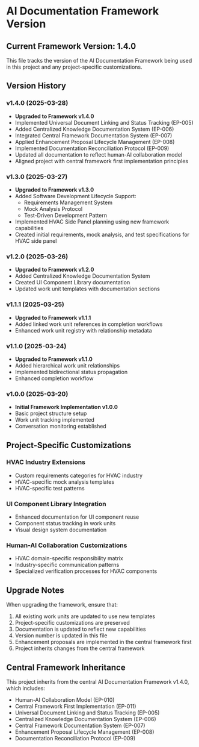 # AI Documentation Framework Version

## Current Framework Version: 1.4.0

This file tracks the version of the AI Documentation Framework being used in this project and any project-specific customizations.

## Version History

### v1.4.0 (2025-03-28)
- **Upgraded to Framework v1.4.0**
- Implemented Universal Document Linking and Status Tracking (EP-005)
- Added Centralized Knowledge Documentation System (EP-006)
- Integrated Central Framework Documentation System (EP-007)
- Applied Enhancement Proposal Lifecycle Management (EP-008)
- Implemented Documentation Reconciliation Protocol (EP-009)
- Updated all documentation to reflect human-AI collaboration model
- Aligned project with central framework first implementation principles

### v1.3.0 (2025-03-27)
- **Upgraded to Framework v1.3.0**
- Added Software Development Lifecycle Support:
  - Requirements Management System
  - Mock Analysis Protocol
  - Test-Driven Development Pattern
- Implemented HVAC Side Panel planning using new framework capabilities
- Created initial requirements, mock analysis, and test specifications for HVAC side panel

### v1.2.0 (2025-03-26)
- **Upgraded to Framework v1.2.0**
- Added Centralized Knowledge Documentation System
- Created UI Component Library documentation
- Updated work unit templates with documentation sections

### v1.1.1 (2025-03-25)
- **Upgraded to Framework v1.1.1**
- Added linked work unit references in completion workflows
- Enhanced work unit registry with relationship metadata

### v1.1.0 (2025-03-24)
- **Upgraded to Framework v1.1.0**
- Added hierarchical work unit relationships
- Implemented bidirectional status propagation
- Enhanced completion workflow

### v1.0.0 (2025-03-20)
- **Initial Framework Implementation v1.0.0**
- Basic project structure setup
- Work unit tracking implemented
- Conversation monitoring established

## Project-Specific Customizations

### HVAC Industry Extensions
- Custom requirements categories for HVAC industry
- HVAC-specific mock analysis templates
- HVAC-specific test patterns

### UI Component Library Integration
- Enhanced documentation for UI component reuse
- Component status tracking in work units
- Visual design system documentation

### Human-AI Collaboration Customizations
- HVAC domain-specific responsibility matrix
- Industry-specific communication patterns
- Specialized verification processes for HVAC components

## Upgrade Notes

When upgrading the framework, ensure that:
1. All existing work units are updated to use new templates
2. Project-specific customizations are preserved
3. Documentation is updated to reflect new capabilities
4. Version number is updated in this file
5. Enhancement proposals are implemented in the central framework first
6. Project inherits changes from the central framework

## Central Framework Inheritance

This project inherits from the central AI Documentation Framework v1.4.0, which includes:
- Human-AI Collaboration Model (EP-010)
- Central Framework First Implementation (EP-011)
- Universal Document Linking and Status Tracking (EP-005)
- Centralized Knowledge Documentation System (EP-006)
- Central Framework Documentation System (EP-007)
- Enhancement Proposal Lifecycle Management (EP-008)
- Documentation Reconciliation Protocol (EP-009)

